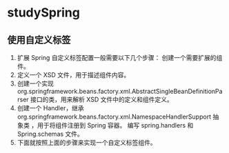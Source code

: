 # studySpring

## 使用自定义标签
1. 扩展 Spring 自定义标签配置一般需要以下几个步骤：
创建一个需要扩展的组件。
2. 定义一个 XSD 文件，用于描述组件内容。
3. 创建一个实现 org.springframework.beans.factory.xml.AbstractSingleBeanDefinitionParser 接口的类，用来解析 XSD 文件中的定义和组件定义。
4. 创建一个 Handler，继承 org.springframework.beans.factory.xml.NamespaceHandlerSupport 抽象类 ，用于将组件注册到 Spring 容器。
编写 spring.handlers 和 Spring.schemas 文件。
5. 下面就按照上面的步骤来实现一个自定义标签组件。